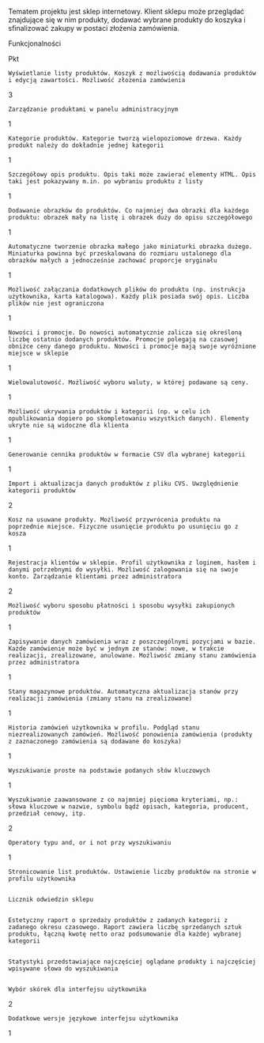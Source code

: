 Tematem projektu jest sklep internetowy. Klient sklepu może przeglądać znajdujące się w nim produkty, dodawać wybrane produkty do koszyka i sfinalizować zakupy w postaci złożenia zamówienia.

Funkcjonalności
	

Pkt

    Wyświetlanie listy produktów. Koszyk z możliwością dodawania produktów i edycją zawartości. Możliwość złożenia zamówienia

	

3

    Zarządzanie produktami w panelu administracyjnym

	

1

    Kategorie produktów. Kategorie tworzą wielopoziomowe drzewa. Każdy produkt należy do dokładnie jednej kategorii

	

1

    Szczegółowy opis produktu. Opis taki może zawierać elementy HTML. Opis taki jest pokazywany m.in. po wybraniu produktu z listy

	

1

    Dodawanie obrazków do produktów. Co najmniej dwa obrazki dla każdego produktu: obrazek mały na listę i obrazek duży do opisu szczegółowego

	

1

    Automatyczne tworzenie obrazka małego jako miniaturki obrazka dużego. Miniaturka powinna być przeskalowana do rozmiaru ustalonego dla obrazków małych a jednocześnie zachować proporcje oryginału

	

1

    Możliwość załączania dodatkowych plików do produktu (np. instrukcja użytkownika, karta katalogowa). Każdy plik posiada swój opis. Liczba plików nie jest ograniczona

	

1

    Nowości i promocje. Do nowości automatycznie zalicza się określoną liczbę ostatnio dodanych produktów. Promocje polegają na czasowej obniżce ceny danego produktu. Nowości i promocje mają swoje wyróżnione miejsce w sklepie

	

1

    Wielowalutowość. Możliwość wyboru waluty, w której podawane są ceny.

	

1

    Możliwość ukrywania produktów i kategorii (np. w celu ich opublikowania dopiero po skompletowaniu wszystkich danych). Elementy ukryte nie są widoczne dla klienta

	

1

    Generowanie cennika produktów w formacie CSV dla wybranej kategorii

	

1

    Import i aktualizacja danych produktów z pliku CVS. Uwzględnienie kategorii produktów

	

2

    Kosz na usuwane produkty. Możliwość przywrócenia produktu na poprzednie miejsce. Fizyczne usunięcie produktu po usunięciu go z kosza

	

1

    Rejestracja klientów w sklepie. Profil użytkownika z loginem, hasłem i danymi potrzebnymi do wysyłki. Możliwość zalogowania się na swoje konto. Zarządzanie klientami przez administratora

	

2

    Możliwość wyboru sposobu płatności i sposobu wysyłki zakupionych produktów

	

1

    Zapisywanie danych zamówienia wraz z poszczególnymi pozycjami w bazie. Każde zamówienie może być w jednym ze stanów: nowe, w trakcie realizacji, zrealizowane, anulowane. Możliwość zmiany stanu zamówienia przez administratora

	

1

    Stany magazynowe produktów. Automatyczna aktualizacja stanów przy realizacji zamówienia (zmiany stanu na zrealizowane)

	

1

    Historia zamówień użytkownika w profilu. Podgląd stanu niezrealizowanych zamówień. Możliwość ponowienia zamówienia (produkty z zaznaczonego zamówienia są dodawane do koszyka)

	

1

    Wyszukiwanie proste na podstawie podanych słów kluczowych

	

1

    Wyszukiwanie zaawansowane z co najmniej pięcioma kryteriami, np.: słowa kluczowe w nazwie, symbolu bądź opisach, kategoria, producent, przedział cenowy, itp.

	

2

    Operatory typu and, or i not przy wyszukiwaniu

	

1

    Stronicowanie list produktów. Ustawienie liczby produktów na stronie w profilu użytkownika


    Licznik odwiedzin sklepu


    Estetyczny raport o sprzedaży produktów z zadanych kategorii z zadanego okresu czasowego. Raport zawiera liczbę sprzedanych sztuk produktu, łączną kwotę netto oraz podsumowanie dla każdej wybranej kategorii


    Statystyki przedstawiające najczęściej oglądane produkty i najczęściej wpisywane słowa do wyszukiwania


    Wybór skórek dla interfejsu użytkownika

	

2

    Dodatkowe wersje językowe interfejsu użytkownika

	

1
